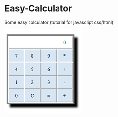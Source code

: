 # Easy-Calculator
Some easy colculator (tutorial for javascript css/html)

![Screenshot](https://github.com/avedensky/Easy-Calculator/raw/master/res/calc.png)
